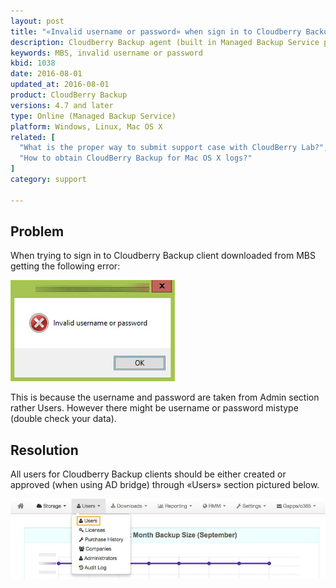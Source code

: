 ```yaml
---
layout: post
title: "«Invalid username or password» when sign in to Cloudberry Backup client received from service provider?"
description: Cloudberry Backup agent (built in Managed Backup Service portal) requires valid user account, not admin account.
keywords: MBS, invalid username or password
kbid: 1038
date: 2016-08-01
updated_at: 2016-08-01
product: CloudBerry Backup
versions: 4.7 and later
type: Online (Managed Backup Service)
platform: Windows, Linux, Mac OS X
related: [
  "What is the proper way to submit support case with CloudBerry Lab?",
  "How to obtain CloudBerry Backup for Mac OS X logs?"
]
category: support

---
```

## Problem

When trying to sign in to Cloudberry Backup client downloaded from MBS getting the following error:

![Cloudberry Backup - invalid username or password](/images/mbs-invalid-username.jpg)

This is because the username and password are taken from Admin section rather Users. However there might be username or password mistype (double check your data).

## Resolution

All users for Cloudberry Backup clients should be either created or approved (when using AD bridge) through «Users» section pictured below.

![Cloudberry Managed Backup Service - Users](/images/cloudberrylab-mbs-users.jpg)
